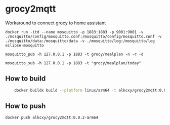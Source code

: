 # grocy2mqtt
Workaround to connect grocy to home assistant

```
docker run -itd --name mosquitto -p 1883:1883 -p 9001:9001 -v ./mosquitto/config/mosquitto.conf:/mosquitto/config/mosquitto.conf -v ./mosquitto/data:/mosquitto/data -v ./mosquitto/log:/mosquitto/log eclipse-mosquitto
```

```
mosquitto_pub -h 127.0.0.1 -p 1883 -t grocy/mealplan -n -r -d
```

```
mosquitto_sub -h 127.0.0.1 -p 1883 -t "grocy/mealplan/today"
```

## How to build

```bash
    docker buildx build --platform linux/arm64 -t alkcxy/grocy2mqtt:0.0.2-arm64 -f Dockerfile.arm64 .
```

## How to push

```bash
docker push alkcxy/grocy2mqtt:0.0.2-arm64
```
